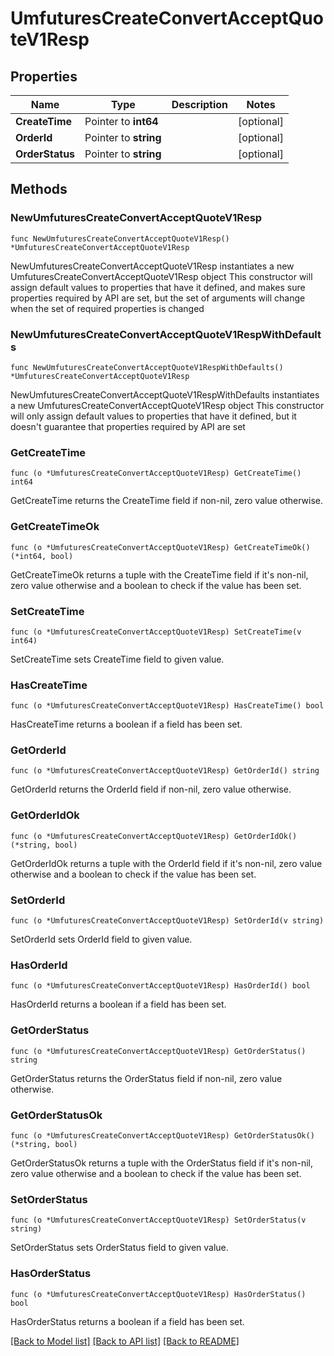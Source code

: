 # UmfuturesCreateConvertAcceptQuoteV1Resp

## Properties

Name | Type | Description | Notes
------------ | ------------- | ------------- | -------------
**CreateTime** | Pointer to **int64** |  | [optional] 
**OrderId** | Pointer to **string** |  | [optional] 
**OrderStatus** | Pointer to **string** |  | [optional] 

## Methods

### NewUmfuturesCreateConvertAcceptQuoteV1Resp

`func NewUmfuturesCreateConvertAcceptQuoteV1Resp() *UmfuturesCreateConvertAcceptQuoteV1Resp`

NewUmfuturesCreateConvertAcceptQuoteV1Resp instantiates a new UmfuturesCreateConvertAcceptQuoteV1Resp object
This constructor will assign default values to properties that have it defined,
and makes sure properties required by API are set, but the set of arguments
will change when the set of required properties is changed

### NewUmfuturesCreateConvertAcceptQuoteV1RespWithDefaults

`func NewUmfuturesCreateConvertAcceptQuoteV1RespWithDefaults() *UmfuturesCreateConvertAcceptQuoteV1Resp`

NewUmfuturesCreateConvertAcceptQuoteV1RespWithDefaults instantiates a new UmfuturesCreateConvertAcceptQuoteV1Resp object
This constructor will only assign default values to properties that have it defined,
but it doesn't guarantee that properties required by API are set

### GetCreateTime

`func (o *UmfuturesCreateConvertAcceptQuoteV1Resp) GetCreateTime() int64`

GetCreateTime returns the CreateTime field if non-nil, zero value otherwise.

### GetCreateTimeOk

`func (o *UmfuturesCreateConvertAcceptQuoteV1Resp) GetCreateTimeOk() (*int64, bool)`

GetCreateTimeOk returns a tuple with the CreateTime field if it's non-nil, zero value otherwise
and a boolean to check if the value has been set.

### SetCreateTime

`func (o *UmfuturesCreateConvertAcceptQuoteV1Resp) SetCreateTime(v int64)`

SetCreateTime sets CreateTime field to given value.

### HasCreateTime

`func (o *UmfuturesCreateConvertAcceptQuoteV1Resp) HasCreateTime() bool`

HasCreateTime returns a boolean if a field has been set.

### GetOrderId

`func (o *UmfuturesCreateConvertAcceptQuoteV1Resp) GetOrderId() string`

GetOrderId returns the OrderId field if non-nil, zero value otherwise.

### GetOrderIdOk

`func (o *UmfuturesCreateConvertAcceptQuoteV1Resp) GetOrderIdOk() (*string, bool)`

GetOrderIdOk returns a tuple with the OrderId field if it's non-nil, zero value otherwise
and a boolean to check if the value has been set.

### SetOrderId

`func (o *UmfuturesCreateConvertAcceptQuoteV1Resp) SetOrderId(v string)`

SetOrderId sets OrderId field to given value.

### HasOrderId

`func (o *UmfuturesCreateConvertAcceptQuoteV1Resp) HasOrderId() bool`

HasOrderId returns a boolean if a field has been set.

### GetOrderStatus

`func (o *UmfuturesCreateConvertAcceptQuoteV1Resp) GetOrderStatus() string`

GetOrderStatus returns the OrderStatus field if non-nil, zero value otherwise.

### GetOrderStatusOk

`func (o *UmfuturesCreateConvertAcceptQuoteV1Resp) GetOrderStatusOk() (*string, bool)`

GetOrderStatusOk returns a tuple with the OrderStatus field if it's non-nil, zero value otherwise
and a boolean to check if the value has been set.

### SetOrderStatus

`func (o *UmfuturesCreateConvertAcceptQuoteV1Resp) SetOrderStatus(v string)`

SetOrderStatus sets OrderStatus field to given value.

### HasOrderStatus

`func (o *UmfuturesCreateConvertAcceptQuoteV1Resp) HasOrderStatus() bool`

HasOrderStatus returns a boolean if a field has been set.


[[Back to Model list]](../README.md#documentation-for-models) [[Back to API list]](../README.md#documentation-for-api-endpoints) [[Back to README]](../README.md)


